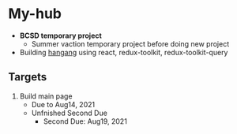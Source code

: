 # **My-hub**

- **BCSD temporary project**
  - Summer vaction temporary project before doing new project
- Building [hangang](https://hangang.in/) using react, redux-toolkit, redux-toolkit-query

## Targets

1. Build main page
   - Due to Aug14, 2021
   - Unfnished Second Due
     - Second Due: Aug19, 2021
